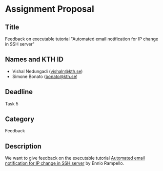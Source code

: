 # Assignment Proposal

## Title

Feedback on executable tutorial "Automated email notification for IP change in SSH server"

## Names and KTH ID

- Vishal Nedungadi (vishaln@kth.se)
- Simone Bonato (bonato@kth.se)

## Deadline

Task 5

## Category

Feedback

## Description

We want to give feedback on the executable tutorial [Automated email notification for IP change in SSH server](https://github.com/KTH/devops-course/pull/1844) by Ennio Rampello.
